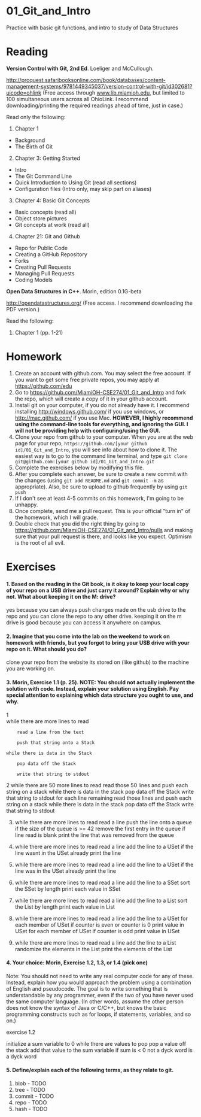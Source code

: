 01_Git_and_Intro
================

Practice with basic git functions, and intro to study of Data Structures

Reading
=======

**Version Control with Git, 2nd Ed**. Loeliger and McCullough. 

http://proquest.safaribooksonline.com/book/databases/content-management-systems/9781449345037/version-control-with-git/id302681?uicode=ohlink (Free access through www.lib.miamioh.edu, but limited to 100 simultaneous users across all OhioLink. I recommend downloading/printing the required readings ahead of time, just in case.)

Read only the following:

1. Chapter 1
  * Background
  * The Birth of Git
2. Chapter 3: Getting Started
  * Intro
  * The Git Command Line
  * Quick Introduction to Using Git (read all sections)
  * Configuration files (Intro only, may skip part on aliases)
3. Chapter 4: Basic Git Concepts
  * Basic concepts (read all)
  * Object store pictures
  * Git concepts at work (read all)
4. Chapter 21: Git and Github
  * Repo for Public Code
  * Creating a GitHub Repository
  * Forks
  * Creating Pull Requests
  * Managing Pull Requests
  * Coding Models

**Open Data Structures in C++**. Morin, edition 0.1G-beta

http://opendatastructures.org/ (Free access. I recommend downloading the PDF version.)

Read the following:

1. Chapter 1 (pp. 1-21)

Homework
========

1. Create an account with github.com. You may select the free account. If you want to get some free private repos, you may apply at https://github.com/edu
2. Go to https://github.com/MiamiOH-CSE274/01_Git_and_Intro and fork the repo, which will create a copy of it in your github account.
3. Install git on your computer, if you do not already have it. I recommend installing http://windows.github.com/ if you use windows, or http://mac.github.com/ if you use Mac. **HOWEVER, I highly recommend using the command-line tools for everything, and ignoring the GUI. I will not be providing help with configuring/using the GUI.**
4. Clone your repo from github to your computer. When you are at the web page for your repo, `https://github.com/[your github id]/01_Git_and_Intro`, you will see info about how to clone it. The easiest way is to go to the command line terminal, and type `git clone git@github.com:[your github id]/01_Git_and_Intro.git`
6. Complete the exercises below by modifying this file.
7. After you complete each answer, be sure to create a new commit with the changes (using `git add README.md` and `git commit -m` as appropriate). Also, be sure to upload to github frequently by using `git push`
8. If I don't see at least 4-5 commits on this homework, I'm going to be unhappy.
9. Once complete, send me a pull request. This is your official "turn in" of the homework, which I will grade.
10. Double check that you did the right thing by going to https://github.com/MiamiOH-CSE274/01_Git_and_Intro/pulls and making sure that your pull request is there, and looks like you expect. Optimism is the root of all evil.

Exercises
=========

#### 1. Based on the reading in the Git book, is it okay to keep your local copy of your repo on a USB drive and just carry it around? Explain why or why not. What about keeping it on the M: drive?

yes because you can always push changes made on the usb drive to the repo and you can clone the repo to any other drive.  keeping it on the m drive is good because you
can access it anywhere on campus.

#### 2. Imagine that you come into the lab on the weekend to work on homework with friends, but you forgot to bring your USB drive with your repo on it. What should you do?

clone your repo from the website its stored on (like github) to the machine you are working on.

#### 3. Morin, Exercise 1.1 (p. 25). NOTE: You should not actually implement the solution with code. Instead, explain your solution using English. Pay special attention to explaining which data structure you ought to use, and why.

1   
	while there are more lines to read

		read a line from the text 
       	   
		push that string onto a Stack
	   
	while there is data in the Stack
     
		pop data off the Stack
       	   
		write that string to stdout

2   while there are 50 more lines to read
     	   read those 50 lines and push each string on a stack
	   while there is data in the stack
       	   	 pop data off the Stack
		 write that string to stdout
     for each line remaining
     	   read those lines and push each string on a stack
	   while there is data in the stack
       	   	 pop data off the Stack
		 write that string to stdout

3)
	while there are more lines to read
	      read a line
	      push the line onto a queue
	      if the size of the queue is >= 42
	      	 remove the first entry in the queue
	      	 if line read is blank
		    print the line that was removed from the queue

4)
	while there are more lines to read
	      read a line
	      add the line to a USet
	      if the line wasnt in the USet already
	      	 print the line

5)
	while there are more lines to read
	      read a line
	      add the line to a USet
	      if the line was in the USet already
	      	 print the line

6)
	while there are more lines to read
	      read a line
	      add the line to a SSet
	sort the SSet by length
	print each value in SSet

7)
	while there are more lines to read
	      read a line
	      add the line to a List
	sort the List by length
	print each value in List

8)
	while there are more lines to read
	      read a line
	      add the line to a USet
	for each member of USet
	    if counter is even or counter is 0
	       print value in USet
	for each member of USet
	    if counter is odd
	       print value in USet

9)
	while there are more lines to read
	      read a line
	      add the line to a List
	randomize the elements in the List
	print the elements of the List

#### 4. Your choice: Morin, Exercise 1.2, 1.3, or 1.4 (pick one)

Note: You should not need to write any real computer code for any of these. Instead, explain how you would approach the problem using a combination of English and pseudocode. The goal is to write something that is understandable by any programmer, even if the two of you have never used the same computer language. (In other words, assume the other person does not know the syntax of Java or C/C++, but knows the basic programming constructs such as for loops, if statements, variables, and so on.)

exercise 1.2

initialize a sum variable to 0
while there are values to pop
      pop a value off the stack
      add that value to the sum variable
      if sum is < 0
      	 not a dyck word
is a dyck word

#### 5. Define/explain each of the following terms, as they relate to git.

1. blob - TODO
2. tree - TODO
3. commit - TODO
4. repo - TODO
5. hash - TODO

